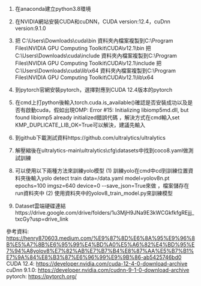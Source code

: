 1. 在anaconda建立python3.8環境

 
2. 在NVIDIA網站安裝CUDA和cuDNN，CUDA version:12.4，cuDnn version:9.1.0


3. 把 C:\Users<username>\Downloads\cuda\bin 資料夾內檔案複製到C:\Program Files\NVIDIA GPU Computing Toolkit\CUDA\v12.1\bin
   把 C:\Users<username>\Downloads\cuda\include 資料夾內檔案複製到C:\Program Files\NVIDIA GPU Computing Toolkit\CUDA\v12.1\include
   把 C:\Users<username>\Downloads\cuda\lib\x64 資料夾內檔案複製到C:\Program Files\NVIDIA GPU Computing Toolkit\CUDA\v12.1\lib\x64


4. 到pytorch官網安裝pytorch，選擇對應到CUDA 12.4版本的pytorch


5. 在cmd上打python後輸入torch.cuda.is_available()確認是否安裝成功以及是否有啟動cuda，假如出現OMP: Error #15: Initializing libiomp5md.dll, but found libiomp5 already initialized錯誤代碼
 ，解決方式在cmd輸入set KMP_DUPLICATE_LIB_OK=True可以解決，建議先輸入


6. 到github下載測試資料https://github.com/ultralytics/ultralytics


7. 解壓縮後在ultralytics-main\ultralytics\cfg\datasets中找到coco8.yaml做測試訓練


8. 可以使用以下兩種方法來訓練yolo模型
	(1) 訓練yolo在cmd中cd到訓練位置資料夾後輸入yolo detect train data=/data.yaml model=yolov8n.pt epochs=100 imgsz=640 device=0 --save_json=True來做
 	，檔案儲存在run資料夾中
   	(2) 使用資料夾中的yolov8_train_model.py來訓練模型
9. Dataset雲端硬碟連結https://drive.google.com/drive/folders/1u3MjH9JNa9E3kWCGkfkfgREjjj_txcGy?usp=drive_link


參考資料: https://henry870603.medium.com/%E9%87%8D%E6%8A%95%E9%96%8B%E5%A7%8B%E6%95%99%E4%BD%A0%E5%A6%82%E4%BD%95%E7%94%A8yolov8%E7%82%AB%E7%B7%B4%E8%87%AA%E5%B7%B1%E7%9A%84%E8%B3%87%E6%96%99%E9%9B%86-ab5425746bd0
CUDA 12.4:   https://developer.nvidia.com/cuda-12-4-0-download-archive
cuDnn 9.1.0: https://developer.nvidia.com/cudnn-9-1-0-download-archive
pytorch: https://pytorch.org/
